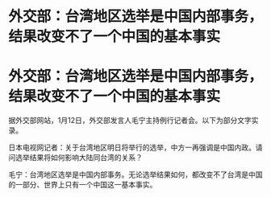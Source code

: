 # 外交部：台湾地区选举是中国内部事务，结果改变不了一个中国的基本事实

# 外交部：台湾地区选举是中国内部事务，结果改变不了一个中国的基本事实

据外交部网站，1月12日，外交部发言人毛宁主持例行记者会。以下为部分文字实录。

日本电视网记者：关于台湾地区明日将举行的选举，中方一再强调是中国内政。请问选举结果将如何影响大陆同台湾的关系？

毛宁：台湾地区选举是中国内部事务。无论选举结果如何，都改变不了台湾是中国的一部分、世界上只有一个中国这一基本事实。

